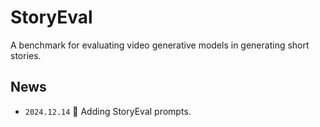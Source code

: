 # StoryEval
A benchmark for evaluating video generative models in generating short stories.

## News
 * `2024.12.14`  🚀 Adding StoryEval prompts.
